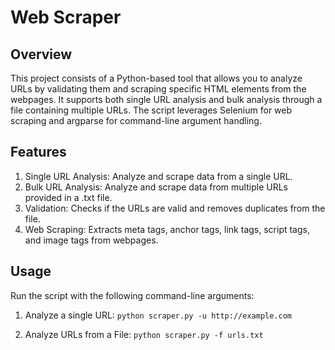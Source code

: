 # Web Scraper

## Overview
This project consists of a Python-based tool that allows you to analyze URLs by validating them and scraping specific HTML elements from the webpages. It supports both single URL analysis and bulk analysis through a file containing multiple URLs. The script leverages Selenium for web scraping and argparse for command-line argument handling.

## Features
1. Single URL Analysis: Analyze and scrape data from a single URL.
2. Bulk URL Analysis: Analyze and scrape data from multiple URLs provided in a .txt file.
3. Validation: Checks if the URLs are valid and removes duplicates from the file.
4. Web Scraping: Extracts meta tags, anchor tags, link tags, script tags, and image tags from webpages.


## Usage
Run the script with the following command-line arguments:

1. Analyze a single URL:
```python scraper.py -u http://example.com```

2. Analyze URLs from a File:
```python scraper.py -f urls.txt```